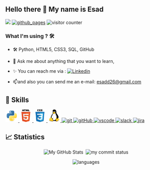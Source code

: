 ## Hello there 👋  My name is Esad

[![](https://img.shields.io/badge/linkedin-%230077B5.svg?&style=for-the-badge&logo=linkedin&logoColor=white)](https://www.linkedin.com/in/esadakman/)
<a href="https://github.com/esadakman" target="_blank"> <img src="https://user-images.githubusercontent.com/94930605/160260064-ff3aa908-cbfd-4350-ab28-a26a0b7a1819.png" alt="github_pages" height="28.5"/></a> <img src="https://komarev.com/ghpvc/?username=esadakman" alt="visitor counter" height="28.5"/>
<!-- <p align="left">  </p> -->

### What I'm using ? 🛠

- 🛠 Python, HTML5, CSS3, SQL, GitHub

- 💬 Ask me about anything that you want to learn,

- ✨ You can reach me via :  <a href="https://www.linkedin.com/in/esadakman" target="_blank"> <img src="https://img.shields.io/badge/linkedin-%230077B5.svg?&style=for-the-badge&logo=linkedin&logoColor=white" target="_blank" alt="Linkedin" height="20"/></a>
- 📫and also you can send me an e-mail: <a href="mailto:esadd26@gmail.com">esadd26@gmail.com</a>

## 🚀 Skills

<p> <a href="https://www.python.org" target="_blank" rel="noreferrer">
<img  src="https://raw.githubusercontent.com/devicons/devicon/master/icons/python/python-original.svg" alt="python" width="40" height="40"/> <a href="https://html.com" target="_blank" rel="noreferrer"><img src="https://raw.githubusercontent.com/devicons/devicon/master/icons/html5/html5-original-wordmark.svg" alt="html5" width="40" height="40"/> </a> <a href="https://www.w3.org/Style/CSS/Overview.en.html" target="_blank" rel="noreferrer"> <img src="https://raw.githubusercontent.com/devicons/devicon/master/icons/css3/css3-original-wordmark.svg" alt="css3" width="40" height="40"/> </a> <a href="https://git-scm.com/" target="_blank" rel="noreferrer"><a href="https://www.linux.org" target="_blank" rel="noreferrer"> <img src="https://raw.githubusercontent.com/devicons/devicon/master/icons/linux/linux-original.svg" alt="linux" width="40" height="40"/> </a> <a href="https://git-scm.com" target="_blank" rel="noreferrer"> <img src="https://www.vectorlogo.zone/logos/git-scm/git-scm-icon.svg" alt="git" width="40" height="40"/> </a>   
<a href="https://github.com" target="_blank" rel="noreferrer"> <img src="https://user-images.githubusercontent.com/94930605/160834121-9010f1e6-3725-4c4e-8977-856e1682e0d4.png" alt="gitHub" width="40" height="40"/> </a> <a href="https://code.visualstudio.com" target="_blank" rel="noreferrer"> <img src="https://www.pngitem.com/pimgs/m/80-800968_vscode-visual-studio-logo-png-transparent-png.png" alt="vscode" width="40" height="40"/> </a> 
<a href="https://slack.com" target="_blank" rel="noreferrer"> <img src="https://user-images.githubusercontent.com/94930605/160258720-2a39e2f4-cb61-4b1a-9303-db050ffaa003.png" alt="slack" width="40" height="40"/> </a> <a href="https://www.python.org" target="_blank" rel="noreferrer"> </a>  <a href="https://www.atlassian.com/software/jira/free" target="_blank" rel="noreferrer"> <img src="https://img.shields.io/badge/jira-1e90ff.svg?&style=for-the-badge&logo=jira&logoColor=white" alt="jira" width="100" height="40"/> </a> </p>

## 📈 Statistics

<p align="center">
<img src="https://github-readme-stats.vercel.app/api?username=esadakman&show_icons=true&locale=en" alt="My GitHub Stats" width="49%"/>&nbsp;
<img src="https://github-readme-streak-stats.herokuapp.com/?user=esadakman&theme=chartreuse-light&show_icons=true" alt="my commit status" width="49%" /> </p>
<p align="center"> <img src="https://github-readme-stats.vercel.app/api/top-langs?username=esadakman&show_icons=true&locale=en&layout=compact" alt="languages" width="50%" > </p>
